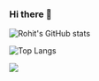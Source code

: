 ### Hi there 👋

![Rohit's GitHub stats](https://github-readme-stats.vercel.app/api?username=Roh-Patil&show=reviews,discussions_started,discussions_answered,prs_merged,prs_merged_percentage&show_icons=true&theme=neon)

![Top Langs](https://github-readme-stats.vercel.app/api/top-langs/?username=Roh-Patil&layout=donut-vertical)

![](https://github-readme-streak-stats.herokuapp.com/?user=Roh-Patil&theme=dark&hide_border=false)<br/>

<!--
**Roh-Patil/Roh-Patil** is a ✨ _special_ ✨ repository because its `README.md` (this file) appears on your GitHub profile.

Here are some ideas to get you started:

- 🔭 I’m currently working on ...
- 🌱 I’m currently learning ...
- 👯 I’m looking to collaborate on ...
- 🤔 I’m looking for help with ...
- 💬 Ask me about ...
- 📫 How to reach me: ...
- 😄 Pronouns: ...
- ⚡ Fun fact: ...
-->
